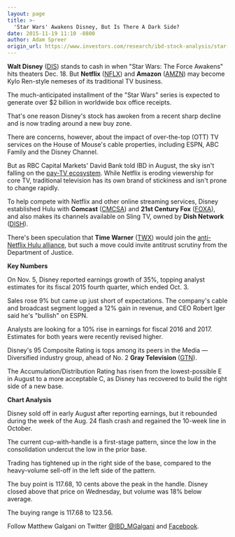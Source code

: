 ```yaml
---
layout: page
title: >-
  'Star Wars' Awakens Disney, But Is There A Dark Side?
date: 2015-11-19 11:10 -0800
author: Adam Spreer
origin_url: https://www.investors.com/research/ibd-stock-analysis/star-wars-awakens-disney-stock-netflix-amazon-impact-on-cable-tv/
---
```





  



**Walt Disney** ([DIS](https://research.investors.com/quote.aspx?symbol=DIS)) stands to cash in when "Star Wars: The Force Awakens" hits theaters Dec. 18. But **Netflix** ([NFLX](https://research.investors.com/quote.aspx?symbol=NFLX)) and **Amazon** ([AMZN](https://research.investors.com/quote.aspx?symbol=AMZN)) may become Kylo Ren-style nemeses of its traditional TV business.

  

The much-anticipated installment of the "Star Wars" series is expected to generate over $2 billion in worldwide box office receipts.

  

That's one reason Disney's stock has awoken from a recent sharp decline and is now trading around a new buy zone.

  

There are concerns, however, about the impact of over-the-top (OTT) TV services on the House of Mouse's cable properties, including ESPN, ABC Family and the Disney Channel.

  

But as RBC Capital Markets' David Bank told IBD in August, the sky isn't falling on the [pay-TV ecosystem](http://news.investors.com/business-industry-snapshot/082115-767706-netflix-subscriber-growth-old-media-weak-earnings.htm). While Netflix is eroding viewership for core TV, traditional television has its own brand of stickiness and isn't prone to change rapidly.

  

To help compete with Netflix and other online streaming services, Disney established Hulu with **Comcast** ([CMCSA](https://research.investors.com/quote.aspx?symbol=CMCSA)) and **21st Century Fox** ([FOXA](https://research.investors.com/quote.aspx?symbol=FOXA)), and also makes its channels available on Sling TV, owned by **Dish Network** ([DISH](https://research.investors.com/quote.aspx?symbol=DISH)).

  

There's been speculation that **Time Warner** ([TWX](https://research.investors.com/quote.aspx?symbol=TWX)) would join the [anti-Netflix Hulu alliance](http://news.investors.com/technology/111715-781178-hulu-partnership-could-spark-doj-probe.htm), but such a move could invite antitrust scrutiny from the Department of Justice.

  

**Key Numbers**

  

On Nov. 5, Disney reported earnings growth of 35%, topping analyst estimates for its fiscal 2015 fourth quarter, which ended Oct. 3.

  

Sales rose 9% but came up just short of expectations. The company's cable and broadcast segment logged a 12% gain in revenue, and CEO Robert Iger said he's "bullish" on ESPN.

  

Analysts are looking for a 10% rise in earnings for fiscal 2016 and 2017. Estimates for both years were recently revised higher.

  

Disney's 95 Composite Rating is tops among its peers in the Media — Diversified industry group, ahead of No. 2 **Gray Television** ([GTN](https://research.investors.com/quote.aspx?symbol=GTN)).

  

The Accumulation/Distribution Rating has risen from the lowest-possible E in August to a more acceptable C, as Disney has recovered to build the right side of a new base.

  

**Chart Analysis**

  

Disney sold off in early August after reporting earnings, but it rebounded during the week of the Aug. 24 flash crash and regained the 10-week line in October.

  

The current cup-with-handle is a first-stage pattern, since the low in the consolidation undercut the low in the prior base.

  

Trading has tightened up in the right side of the base, compared to the heavy-volume sell-off in the left side of the pattern.

  

The buy point is 117.68, 10 cents above the peak in the handle. Disney closed above that price on Wednesday, but volume was 18% below average.

  

The buying range is 117.68 to 123.56.

  

Follow Matthew Galgani on Twitter [@IBD\_MGalgani](https://twitter.com/ibd_mgalgani) and [Facebook](https://www.facebook.com/pages/Matt-Galgani/435399186575951?fref=ts).




